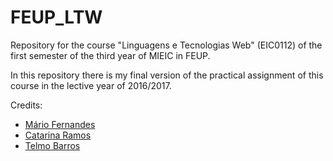 # FEUP_LTW
Repository for the course "Linguagens e Tecnologias Web" (EIC0112) of the first semester of the third year of MIEIC in FEUP.

In this repository there is my final version of the practical assignment of this course in the lective year of 2016/2017.

Credits:
* [Mário Fernandes](https://github.com/MarioFernandes73)
* [Catarina Ramos](https://github.com/catramos96)
* [Telmo Barros](https://github.com/T20XX)

